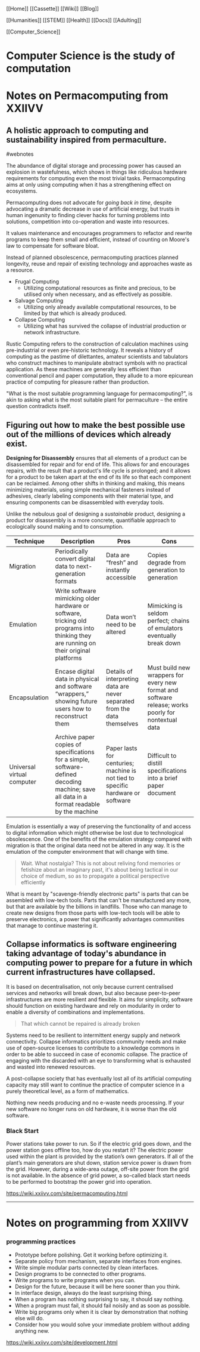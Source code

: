 [[Home]]
[[Cassette]]
[[Wiki]]
[[Blog]]

[[Humanities]]
[[STEM]]
[[Health]]
[[Docs]]
[[Adulting]]

[[Computer_Science]]

# Computer Science is the study of computation
# Notes on Permacomputing from XXIIVV
## A holistic approach to computing and sustainability inspired from permaculture.
#webnotes

The abundance of digital storage and processing power has caused an explosion in wastefulness, which shows in things like ridiculous hardware requirements for computing even the most trivial tasks. Permacomputing aims at only using computing when it has a strengthening effect on ecosystems.

Permacomputing does not advocate for _going back in time_, despite advocating a dramatic decrease in use of artificial energy, but trusts in human ingenunity to finding clever hacks for turning problems into solutions, competition into co-operation and waste into resources.

It values maintenance and encourages programmers to refactor and rewrite programs to keep them small and efficient, instead of counting on Moore's law to compensate for software bloat.

Instead of planned obsolescence, permacomputing practices planned longevity, reuse and repair of existing technology and approaches waste as a resource.

- Frugal Computing
	- Utilizing computational resources as finite and precious, to be utilised only when necessary, and as effectively as possible.
- Salvage Computing
	- Utilizing only already available computational resources, to be limited by that which is already produced.
- Collapse Computing
	- Utilizing what has survived the collapse of industrial production or network infrastructure.

Rustic Computing refers to the construction of calculation machines using pre-industrial or even pre-historic technology. It reveals a history of computing as the pastime of dilettantes, amateur scientists and tabulators who construct machines to manipulate abstract symbols with no practical application. As these machines are generally less efficient than conventional pencil and paper computation, they allude to a more epicurean practice of computing for pleasure rather than production.

"What is the most suitable programming language for permacomputing?", is akin to asking what is the most suitable plant for permaculture – the entire question contradicts itself.

## Figuring out how to make the best possible use out of the millions of devices which already exist.

**Designing for Disassembly** ensures that all elements of a product can be disassembled for repair and for end of life. This allows for and encourages repairs, with the result that a product's life cycle is prolonged; and it allows for a product to be taken apart at the end of its life so that each component can be reclaimed. Among other shifts in thinking and making, this means minimizing materials, using simple mechanical fasteners instead of adhesives, clearly labeling components with their material type, and ensuring components can be disassembled with everyday tools.

Unlike the nebulous goal of designing a _sustainable_ product, designing a product for disassembly is a more concrete, quantifiable approach to ecologically sound making and to consumption.

| Technique                  | Description | Pros | Cons |
|-----------                 |-------------|------|------|
| Migration                  | Periodically convert digital data to next-generation formats | Data are “fresh” and instantly accessible | Copies degrade from generation to generation
| Emulation                  | Write software mimicking older hardware or software, tricking old programs into thinking they are running on their original platforms | Data won’t need to be altered | Mimicking is seldom perfect; chains of emulators eventually break down |
| Encapsulation              | Encase digital data in physical and software “wrappers,” showing future users how to reconstruct them | Details of interpreting data are never separated from the data themselves | Must build new wrappers for every new format and software release; works poorly for nontextual data |
| Universal virtual computer | Archive paper copies of specifications for a simple, software-defined decoding machine; save all data in a format readable by the machine | Paper lasts for centuries; machine is not tied to specific hardware or software | Difficult to distill specifications into a brief paper document |

Emulation is essentially a way of preserving the functionality of and access to digital information which might otherwise be lost due to technological obsolescence. One of the benefits of the emulation strategy compared with migration is that the original data need not be altered in any way. It is the emulation of the computer environment that will change with time.

>Wait. What nostalgia? This is not about reliving fond memories or fetishize about an imaginary past, it's about being tactical in our choice of medium, so as to propagate a political perspective efficiently

What is meant by "scavenge-friendly electronic parts" is parts that can be assembled with low-tech tools. Parts that can't be manufactured any more, but that are available by the billions in landfills. Those who can manage to create new designs from those parts with low-tech tools will be able to preserve electronics, a power that significantly advantages communities that manage to continue mastering it.

## Collapse informatics is software engineering taking advantage of today's abundance in computing power to prepare for a future in which current infrastructures have collapsed.

It is based on decentralisation, not only because current centralised services and networks will break down, but also because peer-to-peer infrastructures are more resilient and flexible. It aims for simplicity, software should function on existing hardware and rely on modularity in order to enable a diversity of combinations and implementations.

>That which cannot be repaired is already broken

Systems need to be resilient to intermittent energy supply and network connectivity. Collapse informatics prioritizes community needs and make use of open-source licenses to contribute to a knowledge commons in order to be able to succeed in case of economic collapse. The practice of engaging with the discarded with an eye to transforming what is exhausted and wasted into renewed resources.

A post-collapse society that has eventually lost all of its artificial computing capacity may still want to continue the practice of computer science in a purely theoretical level, as a form of mathematics.

Nothing new needs producing and no e-waste needs processing. If your new software no longer runs on old hardware, it is worse than the old software.

### Black Start

Power stations take power to run. So if the electric grid goes down, and the power station goes offline too, how do you restart it? The electric power used within the plant is provided by the station’s own generators. If all of the plant’s main generators are shut down, station service power is drawn from the grid. However, during a wide-area outage, off-site power from the grid is not available. In the absence of grid power, a so-called black start needs to be performed to bootstrap the power grid into operation.

https://wiki.xxiivv.com/site/permacomputing.html

***

# Notes on programming from XXIIVV
### programming practices
-   Prototype before polishing. Get it working before optimizing it.
-   Separate policy from mechanism, separate interfaces from engines.
-   Write simple modular parts connected by clean interfaces.
-   Design programs to be connected to other programs.
-   Write programs to write programs when you can.
-   Design for the future, because it will be here sooner than you think.
-   In interface design, always do the least surprising thing.
-   When a program has nothing surprising to say, it should say nothing.
-   When a program must fail, it should fail noisily and as soon as possible.
-   Write big programs only when it is clear by demonstration that nothing else will do.
-   Consider how you would solve your immediate problem without adding anything new.


https://wiki.xxiivv.com/site/development.html
